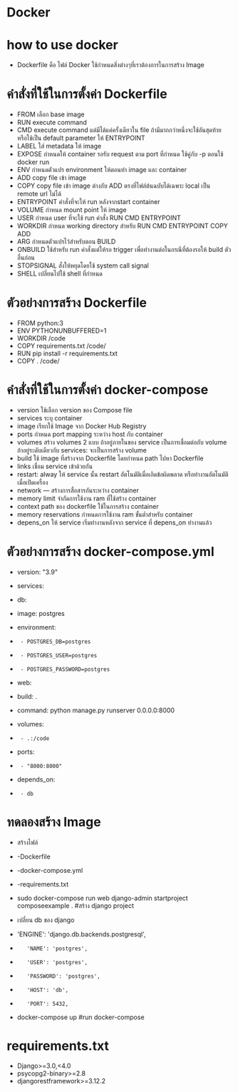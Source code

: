 # Docker
# how to use docker 
* Dockerfile คือ ไฟล์ Docker ใช้กำหนดสิ่งต่างๆที่เราต้องการในการสร้าง Image

# คำสั่งที่ใช้ในการตั้งค่า Dockerfile

* FROM เลือก base image
* RUN execute command
* CMD execute command แต่มีได้แค่ครั้งเดียวใน file        ถ้ามีมากกว่าหนึ่งจะใช้อันสุดท้าย หรือใช้เป็น default parameter ให้ ENTRYPOINT
* LABEL ใส่ metadata ให้ image
* EXPOSE กำหนดให้ container รอรับ request ตาม port ที่กำหนด ใช้คู่กับ  -p ตอนใช้ docker run
* ENV กำหนดตัวแปร environment ให้ตอนทำ image และ container
* ADD copy file เข้า image
* COPY copy file เข้า image ต่างกับ ADD ตรงที่ไฟล์ต้นฉบับได้เฉพาะ local เป็น remote url ไม่ได้
* ENTRYPOINT คำสั่งที่จะให้ run หลังจากstart container
* VOLUME กำหนด mount point ให้ image
* USER กำหนด user ที่จะใช้ run คำสั่ง RUN CMD ENTRYPOINT
* WORKDIR กำหนด working directory  สำหรับ  RUN CMD ENTRYPOINT COPY ADD
* ARG กำหนดตัวแปรไว้สำหรับตอน BUILD
* ONBUILD ใช้สำหรับ run คำสั่งแต่ให้รอ trigger เพื่อทำงานต่อในกรณีที่ต้องรอให้ build ตัวอื่นก่อน
* STOPSIGNAL สั่งให้หยุดโดยใช้ system call signal
* SHELL เปลี่ยนไปใช้ shell ที่กำหนด


# ตัวอย่างการสร้าง Dockerfile

* FROM python:3                               
* ENV PYTHONUNBUFFERED=1                     
* WORKDIR /code                               
* COPY requirements.txt /code/                
* RUN pip install -r requirements.txt        
* COPY . /code/                               

# คำสั่งที่ใช้ในการตั้งค่า docker-compose

* version ใช้เลือก version ของ Compose file 
* services ระบุ container 
* image เรียกใช้ Image จาก Docker Hub Registry
* ports กำหนด port mapping ระหว่าง host กับ container
* volumes สร้าง volumes  2 แบบ ถ้าอยู่ภายในของ service เป็นการเชื่อมต่อกับ volume ถ้าอยู่ระดับเดียวกับ services: จะเป็นการสร้าง volume
* build ใช้ image ที่สร้างจาก Dockerfile โดยกำหนด path ไปหา Dockerfile
* links เชื่อม service เข้าด้วยกัน 
* restart: alway ให้ service นั้น restart อัตโนมัติเมื่อเกิดข้อผิดพลาด หรือทำงานอัตโนมัติเมื่อเปิดเครื่อง
* network — สร้างการสื่อสารกันระหว่าง container
* memory limit จำกัดการใช้งาน ram ที่ใช้สร้าง container
* context path ของ dockerfile ใช้ในการสร้าง container
* memory reservations กำหนดการใช้งาน ram ขั้นต่ำสำหรับ container
* depens_on ให้ service เริ่มทำงานหลังจาก service ที่ depens_on ทำงานแล้ว

# ตัวอย่างการสร้าง docker-compose.yml

* version: "3.9"
   
* services:
*  db:
*    image: postgres
*    environment:
*      - POSTGRES_DB=postgres
*      - POSTGRES_USER=postgres
*      - POSTGRES_PASSWORD=postgres
*  web:
*    build: .
*    command: python manage.py runserver 0.0.0.0:8000
*    volumes:
*      - .:/code
*    ports:
*      - "8000:8000"
*    depends_on:
*      - db

# ทดลองสร้าง Image
* สร้างไฟล์
* -Dockerfile
* -docker-compose.yml
* -requirements.txt
* sudo docker-compose run web django-admin startproject composeexample . #สร้าง django project
* เปลี่ยน db ของ django

* 'ENGINE': 'django.db.backends.postgresql',
*        'NAME': 'postgres',
*        'USER': 'postgres',
*        'PASSWORD': 'postgres',
*        'HOST': 'db',
*        'PORT': 5432,

* docker-compose up #run docker-compose

# requirements.txt
* Django>=3.0,<4.0
* psycopg2-binary>=2.8
* djangorestframework>=3.12.2

